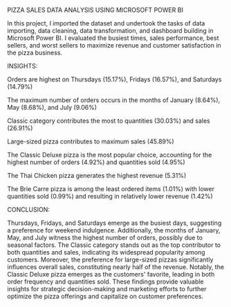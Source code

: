PIZZA SALES DATA ANALYSIS USING MICROSOFT POWER BI

In this project, I imported the dataset and undertook the tasks of data importing, data cleaning, data transformation, and dashboard building in Microsoft Power BI. I evaluated the busiest times, sales performance, best sellers, and worst sellers to maximize revenue and customer satisfaction in the pizza business.

INSIGHTS:

 Orders are highest on Thursdays (15.17%), Fridays (16.57%), and Saturdays (14.79%)

 The maximum number of orders occurs in the months of January (8.64%), May (8.68%), and July (9.06%)

 Classic category contributes the most to quantities (30.03%) and sales (26.91%)

 Large-sized pizza contributes to maximum sales (45.89%)

 The Classic Deluxe pizza is the most popular choice, accounting for the highest number of orders (4.92%) and quantities sold (4.95%)

 The Thai Chicken pizza generates the highest revenue (5.31%)

 The Brie Carre pizza is among the least ordered items (1.01%) with lower quantities sold (0.99%) and resulting in relatively lower revenue (1.42%)

CONCLUSION:

Thursdays, Fridays, and Saturdays emerge as the busiest days, suggesting a preference for weekend indulgence. Additionally, the months of January, May, and July witness the highest number of orders, possibly due to seasonal factors. The Classic category stands out as the top contributor to both quantities and sales, indicating its widespread popularity among customers. Moreover, the preference for large-sized pizzas significantly influences overall sales, constituting nearly half of the revenue. Notably, the Classic Deluxe pizza emerges as the customers' favorite, leading in both order frequency and quantities sold. These findings provide valuable insights for strategic decision-making and marketing efforts to further optimize the pizza offerings and capitalize on customer preferences.
